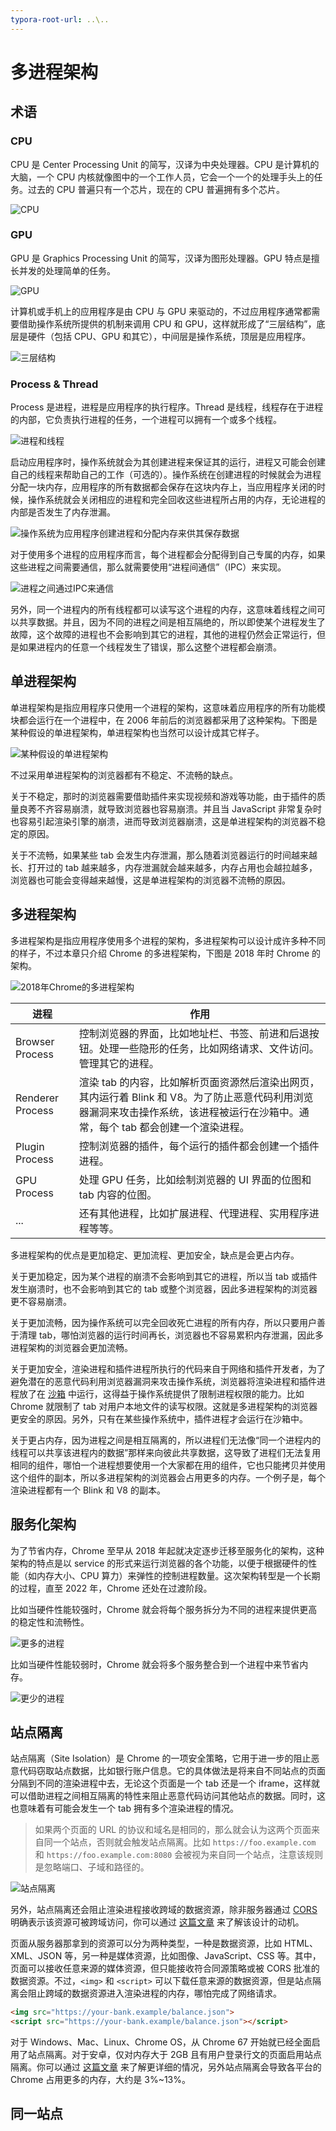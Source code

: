 ```yaml
---
typora-root-url: ..\..
---
```


# 多进程架构

## 术语

### CPU

CPU 是 Center Processing Unit 的简写，汉译为中央处理器。CPU 是计算机的大脑，一个 CPU 内核就像图中的一个工作人员，它会一个一个的处理手头上的任务。过去的 CPU 普遍只有一个芯片，现在的 CPU 普遍拥有多个芯片。

![CPU](/static/image/markdown/chrome/multi-process-architecture/cpu.png)

### GPU

GPU 是 Graphics Processing Unit 的简写，汉译为图形处理器。GPU 特点是擅长并发的处理简单的任务。

![GPU](/static/image/markdown/chrome/multi-process-architecture/gpu.png)

计算机或手机上的应用程序是由 CPU 与 GPU 来驱动的，不过应用程序通常都需要借助操作系统所提供的机制来调用 CPU 和 GPU，这样就形成了“三层结构”，底层是硬件（包括 CPU、GPU 和其它），中间层是操作系统，顶层是应用程序。

![三层结构](/static/image/markdown/chrome/multi-process-architecture/three-layers.png)

### Process & Thread

Process 是进程，进程是应用程序的执行程序。Thread 是线程，线程存在于进程的内部，它负责执行进程的任务，一个进程可以拥有一个或多个线程。

![进程和线程](/static/image/markdown/chrome/multi-process-architecture/process-and-thread.png)

启动应用程序时，操作系统就会为其创建进程来保证其的运行，进程又可能会创建自己的线程来帮助自己的工作（可选的）。操作系统在创建进程的时候就会为进程分配一块内存，应用程序的所有数据都会保存在这块内存上，当应用程序关闭的时候，操作系统就会关闭相应的进程和完全回收这些进程所占用的内存，无论进程的内部是否发生了内存泄漏。

![操作系统为应用程序创建进程和分配内存来供其保存数据](/static/image/markdown/chrome/multi-process-architecture/process-using-memory.png)

对于使用多个进程的应用程序而言，每个进程都会分配得到自己专属的内存，如果这些进程之间需要通信，那么就需要使用“进程间通信”（IPC）来实现。

![进程之间通过IPC来通信](/static/image/markdown/chrome/multi-process-architecture/process-communicating-over-ipc.png)

另外，同一个进程内的所有线程都可以读写这个进程的内存，这意味着线程之间可以共享数据。并且，因为不同的进程之间是相互隔绝的，所以即使某个进程发生了故障，这个故障的进程也不会影响到其它的进程，其他的进程仍然会正常运行，但是如果进程内的任意一个线程发生了错误，那么这整个进程都会崩溃。

## 单进程架构

单进程架构是指应用程序只使用一个进程的架构，这意味着应用程序的所有功能模块都会运行在一个进程中，在 2006 年前后的浏览器都采用了这种架构。下图是某种假设的单进程架构，单进程架构也当然可以设计成其它样子。

![某种假设的单进程架构](/static/image/markdown/chrome/multi-process-architecture/single-process-architecture.png)

不过采用单进程架构的浏览器都有不稳定、不流畅的缺点。

关于不稳定，那时的浏览器需要借助插件来实现视频和游戏等功能，由于插件的质量良莠不齐容易崩溃，就导致浏览器也容易崩溃。并且当 JavaScript 非常复杂时也容易引起渲染引擎的崩溃，进而导致浏览器崩溃，这是单进程架构的浏览器不稳定的原因。

关于不流畅，如果某些 tab 会发生内存泄漏，那么随着浏览器运行的时间越来越长、打开过的 tab 越来越多，内存泄漏就会越来越多，内存占用也会越拉越多，浏览器也可能会变得越来越慢，这是单进程架构的浏览器不流畅的原因。

## 多进程架构

多进程架构是指应用程序使用多个进程的架构，多进程架构可以设计成许多种不同的样子，不过本章只介绍 Chrome 的多进程架构，下图是 2018 年时 Chrome 的架构。

![2018年Chrome的多进程架构](/static/image/markdown/chrome/multi-process-architecture/chrome-multi-process-architecture.png)

| 进程             | 作用                                                         |
| ---------------- | ------------------------------------------------------------ |
| Browser Process  | 控制浏览器的界面，比如地址栏、书签、前进和后退按钮。处理一些隐形的任务，比如网络请求、文件访问。管理其它的进程。 |
| Renderer Process | 渲染 tab 的内容，比如解析页面资源然后渲染出网页，其内运行着 Blink 和 V8。为了防止恶意代码利用浏览器漏洞来攻击操作系统，该进程被运行在沙箱中。通常，每个 tab 都会创建一个渲染进程。 |
| Plugin Process   | 控制浏览器的插件，每个运行的插件都会创建一个插件进程。       |
| GPU Process      | 处理 GPU 任务，比如绘制浏览器的 UI 界面的位图和 tab 内容的位图。 |
| ...              | 还有其他进程，比如扩展进程、代理进程、实用程序进程等等。     |

多进程架构的优点是更加稳定、更加流程、更加安全，缺点是会更占内存。

关于更加稳定，因为某个进程的崩溃不会影响到其它的进程，所以当 tab 或插件发生崩溃时，也不会影响到其它的 tab 或整个浏览器，因此多进程架构的浏览器更不容易崩溃。

关于更加流畅，因为操作系统可以完全回收死亡进程的所有内存，所以只要用户善于清理 tab，哪怕浏览器的运行时间再长，浏览器也不容易累积内存泄漏，因此多进程架构的浏览器会更加流畅。

关于更加安全，渲染进程和插件进程所执行的代码来自于网络和插件开发者，为了避免潜在的恶意代码利用浏览器漏洞来攻击操作系统，浏览器将渲染进程和插件进程放了在 [沙箱](https://chromium.googlesource.com/chromium/src/+/HEAD/docs/design/sandbox.md) 中运行，这得益于操作系统提供了限制进程权限的能力。比如 Chrome 就限制了 tab 对用户本地文件的读写权限。这就是多进程架构的浏览器更安全的原因。另外，只有在某些操作系统中，插件进程才会运行在沙箱中。

关于更占内存，因为进程之间是相互隔离的，所以进程们无法像“同一个进程内的线程可以共享该进程内的数据”那样来向彼此共享数据，这导致了进程们无法复用相同的组件，哪怕一个进程想要使用一个大家都在用的组件，它也只能拷贝并使用这个组件的副本，所以多进程架构的浏览器会占用更多的内存。一个例子是，每个渲染进程都有一个 Blink 和 V8 的副本。

## 服务化架构

为了节省内存，Chrome 至早从 2018 年起就决定逐步迁移至服务化的架构，这种架构的特点是以 service 的形式来运行浏览器的各个功能，以便于根据硬件的性能（如内存大小、CPU 算力）来弹性的控制进程数量。这次架构转型是一个长期的过程，直至 2022 年，Chrome 还处在过渡阶段。

比如当硬件性能较强时，Chrome 就会将每个服务拆分为不同的进程来提供更高的稳定性和流畅性。

![更多的进程](/static/image/markdown/chrome/multi-process-architecture/more-process.png)

比如当硬件性能较弱时，Chrome 就会将多个服务整合到一个进程中来节省内存。

![更少的进程](/static/image/markdown/chrome/multi-process-architecture/less-process.png)

## 站点隔离

站点隔离（Site Isolation）是 Chrome 的一项安全策略，它用于进一步的阻止恶意代码窃取站点数据，比如银行账户信息。它的具体做法是将来自不同站点的页面分隔到不同的渲染进程中去，无论这个页面是一个 tab 还是一个 iframe，这样就可以借助进程之间相互隔离的特性来阻止恶意代码访问其他站点的数据。同时，这也意味着有可能会发生一个 tab 拥有多个渲染进程的情况。

> 如果两个页面的 URL 的协议和域名是相同的，那么就会认为这两个页面来自同一个站点，否则就会触发站点隔离。比如 `https://foo.example.com` 和 `https://foo.example.com:8080` 会被视为来自同一个站点，注意该规则是忽略端口、子域和路径的。

![站点隔离](/static/image/markdown/chrome/multi-process-architecture/site-isolation.png)

另外，站点隔离还会阻止渲染进程接收跨域的数据资源，除非服务器通过 [CORS](https://developer.mozilla.org/en-US/docs/Web/HTTP/CORS) 明确表示该资源可被跨域访问，你可以通过 [这篇文章](https://developers.google.com//web/updates/2018/07/site-isolation) 来了解该设计的动机。

页面从服务器那拿到的资源可以分为两种类型，一种是数据资源，比如 HTML、XML、JSON 等，另一种是媒体资源，比如图像、JavaScript、CSS 等。其中，页面可以接收任意来源的媒体资源，但只能接收符合同源策略或被 CORS 批准的数据资源。不过，`<img>` 和 `<script>` 可以下载任意来源的数据资源，但是站点隔离会阻止跨域的数据资源进入渲染进程的内存，哪怕完成了网络请求。

```html
<img src="https://your-bank.example/balance.json">
<script src="https://your-bank.example/balance.json"></script>
```

对于 Windows、Mac、Linux、Chrome OS，从 Chrome 67 开始就已经全面启用了站点隔离。对于安卓，仅对内存大于 2GB 且有用户登录行文的页面启用站点隔离。你可以通过 [这篇文章](https://www.chromium.org/Home/chromium-security/site-isolation/) 来了解更详细的情况，另外站点隔离会导致各平台的 Chrome 占用更多的内存，大约是 3%~13%。

## 同一站点
